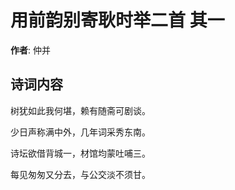 # 用前韵别寄耿时举二首  其一

**作者**: 仲并

## 诗词内容

树犹如此我何堪，赖有随斋可剧谈。

少日声称满中外，几年词采秀东南。

诗坛欲借背城一，材馆均蒙吐哺三。

每见匆匆又分去，与公交淡不须甘。

